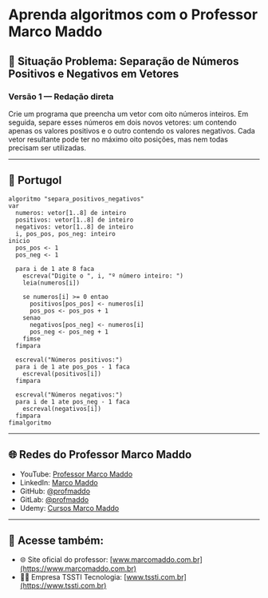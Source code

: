 
# Aprenda algoritmos com o Professor Marco Maddo

## 🧠 Situação Problema: Separação de Números Positivos e Negativos em Vetores

### Versão 1 — Redação direta
Crie um programa que preencha um vetor com oito números inteiros. Em seguida, separe esses números em dois novos vetores: um contendo apenas os valores positivos e o outro contendo os valores negativos. Cada vetor resultante pode ter no máximo oito posições, mas nem todas precisam ser utilizadas.

---

## 💬 Portugol

```portugol
algoritmo "separa_positivos_negativos"
var
  numeros: vetor[1..8] de inteiro
  positivos: vetor[1..8] de inteiro
  negativos: vetor[1..8] de inteiro
  i, pos_pos, pos_neg: inteiro
inicio
  pos_pos <- 1
  pos_neg <- 1

  para i de 1 ate 8 faca
    escreva("Digite o ", i, "º número inteiro: ")
    leia(numeros[i])

    se numeros[i] >= 0 entao
      positivos[pos_pos] <- numeros[i]
      pos_pos <- pos_pos + 1
    senao
      negativos[pos_neg] <- numeros[i]
      pos_neg <- pos_neg + 1
    fimse
  fimpara

  escreval("Números positivos:")
  para i de 1 ate pos_pos - 1 faca
    escreval(positivos[i])
  fimpara

  escreval("Números negativos:")
  para i de 1 ate pos_neg - 1 faca
    escreval(negativos[i])
  fimpara
fimalgoritmo
```

---

## 🌐 Redes do Professor Marco Maddo

- YouTube: [Professor Marco Maddo](https://www.youtube.com/@ProfessorMarcoMaddo)
- LinkedIn: [Marco Maddo](https://www.linkedin.com/in/marcomaddo/)
- GitHub: [@profmaddo](https://github.com/profmaddo)
- GitLab: [@profmaddo](https://gitlab.com/profmaddo)
- Udemy: [Cursos Marco Maddo](https://www.udemy.com/user/marcomaddo/)

---

## 🚀 Acesse também:

- 🌐 Site oficial do professor: [www.marcomaddo.com.br](https://www.marcomaddo.com.br)
- 🧑‍💼 Empresa TSSTI Tecnologia: [www.tssti.com.br](https://www.tssti.com.br)
